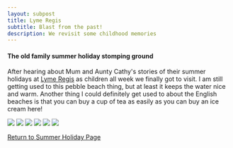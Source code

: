```yaml
---
layout: subpost
title: Lyme Regis
subtitle: Blast from the past!
description: We revisit some childhood memories
---
```


<h4>The old family summer holiday stomping ground</h4>

After hearing about Mum and Aunty Cathy's stories of their summer holidays at <a target="_blank" href="http://www.lymeregis.org/">Lyme Regis</a> as children all week we finally got to visit. 
I am still getting used to this pebble beach thing, but at least it keeps the water nice and warm. Another thing I could definitely get used to about the English beaches is that you can buy a cup of tea as easily as you can buy an ice cream here!

<img src="https://adventuresofthetravellingtwins.com/Photos/2013-08-28-LymeRegis/day11-min.JPG" class="image1">
<img src="https://adventuresofthetravellingtwins.com/Photos/2013-08-28-LymeRegis/day12-min.JPG" class="image1">
<img src="https://adventuresofthetravellingtwins.com/Photos/2013-08-28-LymeRegis/day13-min.JPG" class="image1">
<img src="https://adventuresofthetravellingtwins.com/Photos/2013-08-28-LymeRegis/day14-min.JPG" class="image1">
<img src="https://adventuresofthetravellingtwins.com/Photos/2013-08-28-LymeRegis/day15-min.JPG" class="image1">
<img src="https://adventuresofthetravellingtwins.com/Photos/2013-08-28-LymeRegis/day16-min.JPG" class="image1">

<a href="https://adventuresofthetravellingtwins.com/2013/08/24/familysummerholiday/">Return to Summer Holiday Page</a>
